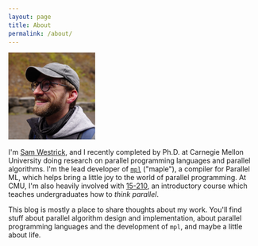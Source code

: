 ```yaml
---
layout: page
title: About
permalink: /about/
---
```


<img class="imagecircle" src="/assets/headshot-2.jpg" width="175" height="175" />

I'm [Sam Westrick](http://samwestrick.com), and I recently completed by
Ph.D. at Carnegie Mellon University doing research on parallel programming
languages and parallel algorithms. I'm the lead developer of
[`mpl`](https://github.com/mpllang/mpl) ("maple"), a compiler for Parallel ML,
which helps bring a little joy to the world of parallel programming. At CMU,
I'm also heavily involved with [15-210](http://www.cs.cmu.edu/~15210/),
an introductory course which teaches undergraduates how to *think parallel*.

This blog is mostly a place to share thoughts about my work. You'll find
stuff about parallel algorithm design and implementation, about
parallel programming languages and the development of `mpl`, and maybe
a little about life.
